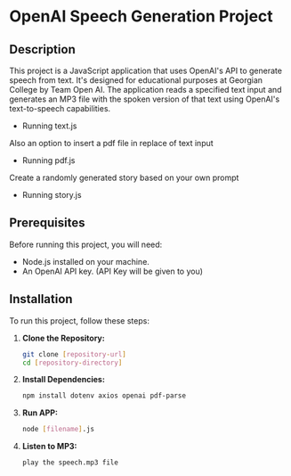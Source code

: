 # OpenAI Speech Generation Project

## Description
This project is a JavaScript application that uses OpenAI's API to generate speech from text. It's designed for educational purposes at Georgian College by Team Open AI. The application reads a specified text input and generates an MP3 file with the spoken version of that text using OpenAI's text-to-speech capabilities. 
- Running text.js


Also an option to insert a pdf file in replace of text input
- Running pdf.js

Create a randomly generated story based on your own prompt
- Running story.js

## Prerequisites
Before running this project, you will need:
- Node.js installed on your machine.
- An OpenAI API key. (API Key will be given to you)

## Installation
To run this project, follow these steps:

1. **Clone the Repository:**
   ```sh
   git clone [repository-url]
   cd [repository-directory] 

2. **Install Dependencies:**
    ```sh
    npm install dotenv axios openai pdf-parse

3. **Run APP:**
    ```sh
    node [filename].js

4. **Listen to MP3:**
    ```sh
    play the speech.mp3 file 
